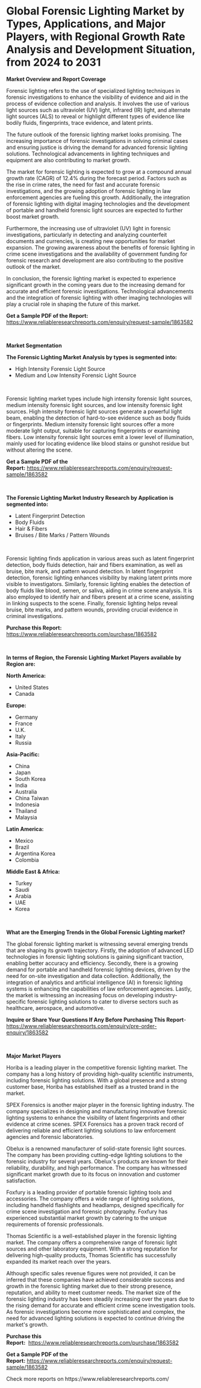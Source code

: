 <p><h1>Global Forensic Lighting Market by Types, Applications, and Major Players, with Regional Growth Rate Analysis and Development Situation, from 2024 to 2031</h1></p><p><strong>Market Overview and Report Coverage</strong></p>
<p><p>Forensic lighting refers to the use of specialized lighting techniques in forensic investigations to enhance the visibility of evidence and aid in the process of evidence collection and analysis. It involves the use of various light sources such as ultraviolet (UV) light, infrared (IR) light, and alternate light sources (ALS) to reveal or highlight different types of evidence like bodily fluids, fingerprints, trace evidence, and latent prints.</p><p>The future outlook of the forensic lighting market looks promising. The increasing importance of forensic investigations in solving criminal cases and ensuring justice is driving the demand for advanced forensic lighting solutions. Technological advancements in lighting techniques and equipment are also contributing to market growth.</p><p>The market for forensic lighting is expected to grow at a compound annual growth rate (CAGR) of 12.4% during the forecast period. Factors such as the rise in crime rates, the need for fast and accurate forensic investigations, and the growing adoption of forensic lighting in law enforcement agencies are fueling this growth. Additionally, the integration of forensic lighting with digital imaging technologies and the development of portable and handheld forensic light sources are expected to further boost market growth.</p><p>Furthermore, the increasing use of ultraviolet (UV) light in forensic investigations, particularly in detecting and analyzing counterfeit documents and currencies, is creating new opportunities for market expansion. The growing awareness about the benefits of forensic lighting in crime scene investigations and the availability of government funding for forensic research and development are also contributing to the positive outlook of the market.</p><p>In conclusion, the forensic lighting market is expected to experience significant growth in the coming years due to the increasing demand for accurate and efficient forensic investigations. Technological advancements and the integration of forensic lighting with other imaging technologies will play a crucial role in shaping the future of this market.</p></p>
<p><strong>Get a Sample PDF of the Report:</strong> <a href="https://www.reliableresearchreports.com/enquiry/request-sample/1863582">https://www.reliableresearchreports.com/enquiry/request-sample/1863582</a></p>
<p>&nbsp;</p>
<p><strong>Market Segmentation</strong></p>
<p><strong>The Forensic Lighting Market Analysis by types is segmented into:</strong></p>
<p><ul><li>High Intensity Forensic Light Source</li><li>Medium and Low Intensity Forensic Light Source</li></ul></p>
<p>&nbsp;</p>
<p><p>Forensic lighting market types include high intensity forensic light sources, medium intensity forensic light sources, and low intensity forensic light sources. High intensity forensic light sources generate a powerful light beam, enabling the detection of hard-to-see evidence such as body fluids or fingerprints. Medium intensity forensic light sources offer a more moderate light output, suitable for capturing fingerprints or examining fibers. Low intensity forensic light sources emit a lower level of illumination, mainly used for locating evidence like blood stains or gunshot residue but without altering the scene.</p></p>
<p><strong>Get a Sample PDF of the Report:</strong>&nbsp;<a href="https://www.reliableresearchreports.com/enquiry/request-sample/1863582">https://www.reliableresearchreports.com/enquiry/request-sample/1863582</a></p>
<p>&nbsp;</p>
<p><strong>The Forensic Lighting Market Industry Research by Application is segmented into:</strong></p>
<p><ul><li>Latent Fingerprint Detection</li><li>Body Fluids</li><li>Hair & Fibers</li><li>Bruises / Bite Marks / Pattern Wounds</li></ul></p>
<p>&nbsp;</p>
<p><p>Forensic lighting finds application in various areas such as latent fingerprint detection, body fluids detection, hair and fibers examination, as well as bruise, bite mark, and pattern wound detection. In latent fingerprint detection, forensic lighting enhances visibility by making latent prints more visible to investigators. Similarly, forensic lighting enables the detection of body fluids like blood, semen, or saliva, aiding in crime scene analysis. It is also employed to identify hair and fibers present at a crime scene, assisting in linking suspects to the scene. Finally, forensic lighting helps reveal bruise, bite marks, and pattern wounds, providing crucial evidence in criminal investigations.</p></p>
<p><strong>Purchase this Report:</strong>&nbsp; <a href="https://www.reliableresearchreports.com/purchase/1863582">https://www.reliableresearchreports.com/purchase/1863582</a></p>
<p>&nbsp;</p>
<p><strong>In terms of Region, the Forensic Lighting Market Players available by Region are:</strong></p>
<p>
    <p> <strong> North America: </strong>
        <ul>
            <li>United States</li>
            <li>Canada</li>
        </ul>
        </p> 
    <p> <strong> Europe: </strong>
        <ul>
            <li>Germany</li>
            <li>France</li>
            <li>U.K.</li>
            <li>Italy</li>
            <li>Russia</li>
        </ul>
        </p> 
    <p> <strong> Asia-Pacific: </strong>
        <ul>
            <li>China</li>
            <li>Japan</li>
            <li>South Korea</li>
            <li>India</li>
            <li>Australia</li>
            <li>China Taiwan</li>
            <li>Indonesia</li>
            <li>Thailand</li>
            <li>Malaysia</li>
        </ul>
        </p> 
    <p> <strong> Latin America: </strong>
        <ul>
            <li>Mexico</li>
            <li>Brazil</li>
            <li>Argentina Korea</li>
            <li>Colombia</li>
        </ul>
        </p> 
    <p> <strong> Middle East & Africa: </strong>
        <ul>
            <li>Turkey</li>
            <li>Saudi</li>
            <li>Arabia</li>
            <li>UAE</li>
            <li>Korea</li>
        </ul>
    </p>
    </p>
<p>&nbsp;</p>
<p><strong>What are the Emerging Trends in the Global Forensic Lighting market?</strong></p>
<p><p>The global forensic lighting market is witnessing several emerging trends that are shaping its growth trajectory. Firstly, the adoption of advanced LED technologies in forensic lighting solutions is gaining significant traction, enabling better accuracy and efficiency. Secondly, there is a growing demand for portable and handheld forensic lighting devices, driven by the need for on-site investigation and data collection. Additionally, the integration of analytics and artificial intelligence (AI) in forensic lighting systems is enhancing the capabilities of law enforcement agencies. Lastly, the market is witnessing an increasing focus on developing industry-specific forensic lighting solutions to cater to diverse sectors such as healthcare, aerospace, and automotive.</p></p>
<p><strong>Inquire or Share Your Questions If Any Before Purchasing This Report</strong>- <a href="https://www.reliableresearchreports.com/enquiry/pre-order-enquiry/1863582">https://www.reliableresearchreports.com/enquiry/pre-order-enquiry/1863582</a></p>
<p>&nbsp;</p>
<p><strong>Major Market Players</strong></p>
<p><p>Horiba is a leading player in the competitive forensic lighting market. The company has a long history of providing high-quality scientific instruments, including forensic lighting solutions. With a global presence and a strong customer base, Horiba has established itself as a trusted brand in the market.</p><p>SPEX Forensics is another major player in the forensic lighting industry. The company specializes in designing and manufacturing innovative forensic lighting systems to enhance the visibility of latent fingerprints and other evidence at crime scenes. SPEX Forensics has a proven track record of delivering reliable and efficient lighting solutions to law enforcement agencies and forensic laboratories.</p><p>Obelux is a renowned manufacturer of solid-state forensic light sources. The company has been providing cutting-edge lighting solutions to the forensic industry for several years. Obelux's products are known for their reliability, durability, and high performance. The company has witnessed significant market growth due to its focus on innovation and customer satisfaction.</p><p>Foxfury is a leading provider of portable forensic lighting tools and accessories. The company offers a wide range of lighting solutions, including handheld flashlights and headlamps, designed specifically for crime scene investigation and forensic photography. Foxfury has experienced substantial market growth by catering to the unique requirements of forensic professionals.</p><p>Thomas Scientific is a well-established player in the forensic lighting market. The company offers a comprehensive range of forensic light sources and other laboratory equipment. With a strong reputation for delivering high-quality products, Thomas Scientific has successfully expanded its market reach over the years.</p><p>Although specific sales revenue figures were not provided, it can be inferred that these companies have achieved considerable success and growth in the forensic lighting market due to their strong presence, reputation, and ability to meet customer needs. The market size of the forensic lighting industry has been steadily increasing over the years due to the rising demand for accurate and efficient crime scene investigation tools. As forensic investigations become more sophisticated and complex, the need for advanced lighting solutions is expected to continue driving the market's growth.</p></p>
<p><strong>Purchase this Report:</strong>&nbsp;&nbsp;<a href="https://www.reliableresearchreports.com/purchase/1863582">https://www.reliableresearchreports.com/purchase/1863582</a></p>
<p></p>
<p><strong>Get a Sample PDF of the Report:</strong>&nbsp;<a href="https://www.reliableresearchreports.com/enquiry/request-sample/1863582">https://www.reliableresearchreports.com/enquiry/request-sample/1863582</a></p>
<p>Check more reports on https://www.reliableresearchreports.com/</p>